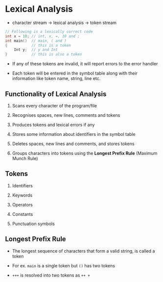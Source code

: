 # Lexical Analysis

- character stream -> lexical analysis -> token stream

```C
// Following is a lexically correct code
int x = 10; // int, x, =, 10 and ;
int main()  // main, ( and )
{           // this is a token
    Int y;  // y and Int
}           // this is also a token
```

- If any of these tokens are invalid, it will report errors to the error handler

- Each token will be entered in the symbol table along with their information like
token name, string, line etc.

## Functionality of Lexical Analysis

1. Scans every character of the program/file

2. Recognises spaces, new lines, comments and tokens

3. Produces tokens and lexical errors if any

4. Stores some information about identifiers in the symbol table

5. Deletes spaces, new lines and comments, and stores tokens

6. Groups characters into tokens using the **Longest Prefix Rule** (Maximum Munch
Rule)

## Tokens

1. Identifiers

2. Keywords

3. Operators

4. Constants

5. Punctuation symbols

## Longest Prefix Rule

- The longest sequence of characters that form a valid string, is called a token

- For ex. ```main``` is a single token but ```()``` has two tokens

- ```+++``` is resolved into two tokens as ```++ +```
